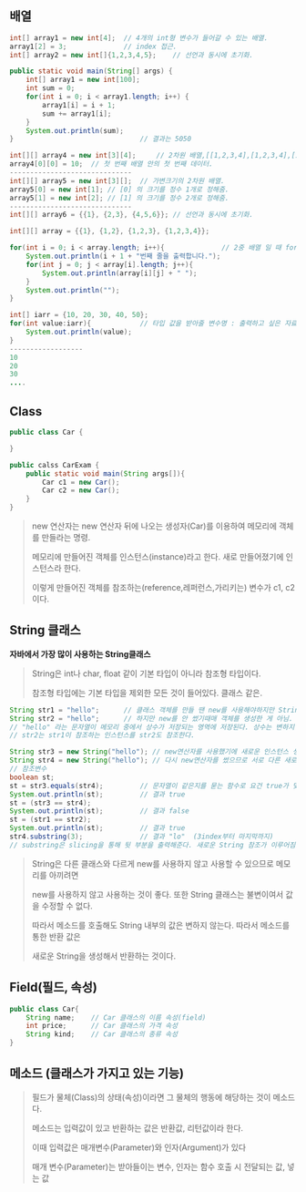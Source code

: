 ## 배열

```java
int[] array1 = new int[4];	// 4개의 int형 변수가 들어갈 수 있는 배열.
array1[2] = 3;				// index 접근.
int[] array2 = new int[]{1,2,3,4,5};	// 선언과 동시에 초기화.
```

```java
public static void main(String[] args) {
	int[] array1 = new int[100];
	int sum = 0;
	for(int i = 0; i < array1.length; i++) {
		array1[i] = i + 1;
		sum += array1[i];
	}
	System.out.println(sum);
}								// 결과는 5050
```

```java
int[][] array4 = new int[3][4];		// 2차원 배열,[[1,2,3,4],[1,2,3,4],[1,2,3,4]] 형태
array4[0][0] = 10;	// 첫 번째 배열 안의 첫 번째 데이터.
------------------------------
int[][] array5 = new int[3][];	// 가변크기의 2차원 배열.
array5[0] = new int[1];	// [0] 의 크기를 정수 1개로 정해줌.
array5[1] = new int[2]; // [1] 의 크기를 정수 2개로 정해줌.
------------------------------
int[][] array6 = {{1}, {2,3}, {4,5,6}};	// 선언과 동시에 초기화.
```

```java
int[][] array = {{1}, {1,2}, {1,2,3}, {1,2,3,4}};

for(int i = 0; i < array.length; i++){				// 2중 배열 일 때 for문으로 접근.
	System.out.println(i + 1 + "번째 줄을 출력합니다.");
	for(int j = 0; j < array[i].length; j++){
		System.out.println(array[i][j] + " ");
	}
	System.out.println("");
}
```

```java
int[] iarr = {10, 20, 30, 40, 50};
for(int value:iarr){			// 타입 값을 받아줄 변수명 : 출력하고 싶은 자료구조.
	System.out.println(value);
}
------------------
10
20
30
....
```

## Class

```java
public class Car {

}
```

```java
public calss CarExam {
	public static void main(String args[]){
		Car c1 = new Car();
		Car c2 = new Car();
	}
}
```

> new 연산자는 new 연산자 뒤에 나오는 생성자(Car)를 이용하여 메모리에 객체를 만들라는 명령.
>
> 메모리에 만들어진 객체를 인스턴스(instance)라고 한다. 새로 만들어졌기에 인스턴스라 한다.
>
> 이렇게 만들어진 객체를 참조하는(reference,레퍼런스,가리키는) 변수가 c1, c2 이다.

## String 클래스

**자바에서 가장 많이 사용하는 String클래스**

> String은 int나 char, float 같이 기본 타입이 아니라 참조형 타입이다.
>
> 참조형 타입에는 기본 타입을 제외한 모든 것이 들어있다. 클래스 같은.

```java
String str1 = "hello";		// 클래스 객체를 만들 땐 new를 사용해야하지만 String만 예외.
String str2 = "hello";		// 하지만 new를 안 썼기때매 객체를 생성한 게 아님.
// "hello" 라는 문자열이 메모리 중에서 상수가 저장되는 영역에 저장된다. 상수는 변하지 않는 값.
// str2는 str1이 참조하는 인스턴스를 str2도 참조한다.
```

```java
String str3 = new String("hello"); // new연산자를 사용했기에 새로운 인스턴스 생성.
String str4 = new String("hello"); // 다시 new연산자를 썼으므로 서로 다른 새로운 인스턴스 생성.
// 참조변수
boolean st;
st = str3.equals(str4);			// 문자열이 같은지를 묻는 함수로 요건 true가 맞다.
System.out.println(st);			// 결과 true
st = (str3 == str4);
System.out.println(st);			// 결과 false
st = (str1 == str2);
System.out.println(st);			// 결과 true
str4.substring(3);				// 결과 "lo"	(3index부터 마지막까지)
// substring은 slicing을 통해 뒷 부분을 출력해준다. 새로운 String 참조가 이루어짐.
```

> String은 다른 클래스와 다르게 new를 사용하지 않고 사용할 수 있으므로 메모리를 아끼려면
>
> new를 사용하지 않고 사용하는 것이 좋다. 또한 String 클래스는 불변이여서 값을 수정할 수 없다.
>
> 따라서 메소드를 호출해도 String 내부의 값은 변하지 않는다. 따라서 메소드를 통한 반환 값은
>
> 새로운 String을 생성해서 반환하는 것이다.

## Field(필드, 속성)

```java
public class Car{
	String name;	// Car 클래스의 이름 속성(field)
	int price;		// Car 클래스의 가격 속성
	String kind;	// Car 클래스의 종류 속성
}
```

## 메소드 (클래스가 가지고 있는 기능)

> 필드가 물체(Class)의 상태(속성)이라면 그 물체의 행동에 해당하는 것이 메소드다.
>
> 메소드는 입력값이 있고 반환하는 값은 반환값, 리턴값이라 한다.
>
> 이때 입력값은 매개변수(Parameter)와 인자(Argument)가 있다
>
> 매개 변수(Parameter)는 받아들이는 변수, 인자는 함수 호출 시 전달되는 값, 넣는 값